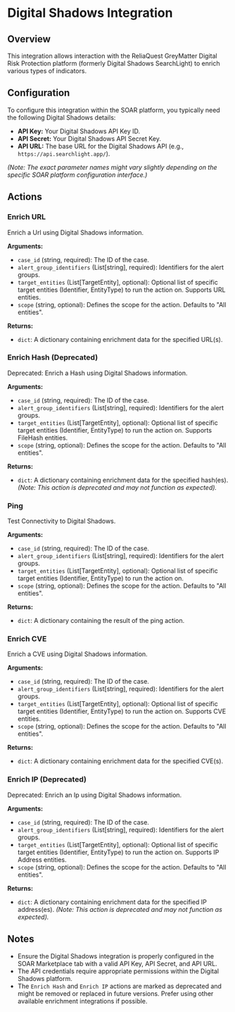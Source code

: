 # Digital Shadows Integration

## Overview

This integration allows interaction with the ReliaQuest GreyMatter Digital Risk Protection platform (formerly Digital Shadows SearchLight) to enrich various types of indicators.

## Configuration

To configure this integration within the SOAR platform, you typically need the following Digital Shadows details:

*   **API Key:** Your Digital Shadows API Key ID.
*   **API Secret:** Your Digital Shadows API Secret Key.
*   **API URL:** The base URL for the Digital Shadows API (e.g., `https://api.searchlight.app/`).

*(Note: The exact parameter names might vary slightly depending on the specific SOAR platform configuration interface.)*

## Actions

### Enrich URL

Enrich a Url using Digital Shadows information.

**Arguments:**

*   `case_id` (string, required): The ID of the case.
*   `alert_group_identifiers` (List[string], required): Identifiers for the alert groups.
*   `target_entities` (List[TargetEntity], optional): Optional list of specific target entities (Identifier, EntityType) to run the action on. Supports URL entities.
*   `scope` (string, optional): Defines the scope for the action. Defaults to "All entities".

**Returns:**

*   `dict`: A dictionary containing enrichment data for the specified URL(s).

### Enrich Hash (Deprecated)

Deprecated: Enrich a Hash using Digital Shadows information.

**Arguments:**

*   `case_id` (string, required): The ID of the case.
*   `alert_group_identifiers` (List[string], required): Identifiers for the alert groups.
*   `target_entities` (List[TargetEntity], optional): Optional list of specific target entities (Identifier, EntityType) to run the action on. Supports FileHash entities.
*   `scope` (string, optional): Defines the scope for the action. Defaults to "All entities".

**Returns:**

*   `dict`: A dictionary containing enrichment data for the specified hash(es). *(Note: This action is deprecated and may not function as expected).*

### Ping

Test Connectivity to Digital Shadows.

**Arguments:**

*   `case_id` (string, required): The ID of the case.
*   `alert_group_identifiers` (List[string], required): Identifiers for the alert groups.
*   `target_entities` (List[TargetEntity], optional): Optional list of specific target entities (Identifier, EntityType) to run the action on.
*   `scope` (string, optional): Defines the scope for the action. Defaults to "All entities".

**Returns:**

*   `dict`: A dictionary containing the result of the ping action.

### Enrich CVE

Enrich a CVE using Digital Shadows information.

**Arguments:**

*   `case_id` (string, required): The ID of the case.
*   `alert_group_identifiers` (List[string], required): Identifiers for the alert groups.
*   `target_entities` (List[TargetEntity], optional): Optional list of specific target entities (Identifier, EntityType) to run the action on. Supports CVE entities.
*   `scope` (string, optional): Defines the scope for the action. Defaults to "All entities".

**Returns:**

*   `dict`: A dictionary containing enrichment data for the specified CVE(s).

### Enrich IP (Deprecated)

Deprecated: Enrich an Ip using Digital Shadows information.

**Arguments:**

*   `case_id` (string, required): The ID of the case.
*   `alert_group_identifiers` (List[string], required): Identifiers for the alert groups.
*   `target_entities` (List[TargetEntity], optional): Optional list of specific target entities (Identifier, EntityType) to run the action on. Supports IP Address entities.
*   `scope` (string, optional): Defines the scope for the action. Defaults to "All entities".

**Returns:**

*   `dict`: A dictionary containing enrichment data for the specified IP address(es). *(Note: This action is deprecated and may not function as expected).*

## Notes

*   Ensure the Digital Shadows integration is properly configured in the SOAR Marketplace tab with a valid API Key, API Secret, and API URL.
*   The API credentials require appropriate permissions within the Digital Shadows platform.
*   The `Enrich Hash` and `Enrich IP` actions are marked as deprecated and might be removed or replaced in future versions. Prefer using other available enrichment integrations if possible.
